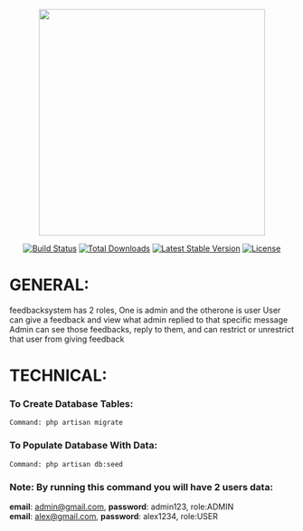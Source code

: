 <p align="center"><a href="https://laravel.com" target="_blank"><img src="https://raw.githubusercontent.com/laravel/art/master/logo-lockup/5%20SVG/2%20CMYK/1%20Full%20Color/laravel-logolockup-cmyk-red.svg" width="400"></a></p>

<p align="center">
<a href="https://travis-ci.org/laravel/framework"><img src="https://travis-ci.org/laravel/framework.svg" alt="Build Status"></a>
<a href="https://packagist.org/packages/laravel/framework"><img src="https://img.shields.io/packagist/dt/laravel/framework" alt="Total Downloads"></a>
<a href="https://packagist.org/packages/laravel/framework"><img src="https://img.shields.io/packagist/v/laravel/framework" alt="Latest Stable Version"></a>
<a href="https://packagist.org/packages/laravel/framework"><img src="https://img.shields.io/packagist/l/laravel/framework" alt="License"></a>
</p>

# GENERAL:
 feedbacksystem has 2 roles, One is admin and the otherone is user
 User can give a feedback and view what admin replied to that specific message
 Admin can see those feedbacks, reply to them, and can restrict or unrestrict that user from giving feedback

# TECHNICAL:

###  To Create Database Tables:
    Command: php artisan migrate

### To Populate Database With Data:
    Command: php artisan db:seed

### Note: By running this command you will have 2 users data:

 **email**: admin@gmail.com, **password**: admin123, role:ADMIN <br>
 **email**: alex@gmail.com, **password**: alex1234, role:USER 


